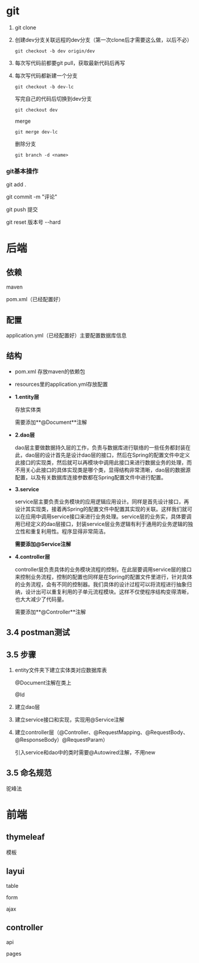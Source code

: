 # git

1. git clone

2. 创建dev分支关联远程的dev分支（第一次clone后才需要这么做，以后不必）

   ```shell
   git checkout -b dev origin/dev
   ```

3. 每次写代码前都要git pull，获取最新代码后再写

4. 每次写代码都新建一个分支

   ```shell
   git checkout -b dev-lc
   ```

   写完自己的代码后切换到dev分支

   ```shell
   git checkout dev  
   ```

   merge

   ```shell
   git merge dev-lc
   ```

   删除分支

   ```shell
   git branch -d <name>
   ```

### git基本操作

git add .

git commit  -m "评论"

git push 提交

git reset 版本号 --hard



# 后端

## 依赖

maven

pom.xml（已经配置好）

## 配置

application.yml（已经配置好）主要配置数据库信息

## 结构

- pom.xml 存放maven的依赖包

- resources里的application.yml存放配置

- **1.entity层** 

  存放实体类

  需要添加**@Document**注解

- **2.dao层**

  dao层主要做数据持久层的工作，负责与数据库进行联络的一些任务都封装在此，dao层的设计首先是设计dao层的接口，然后在Spring的配置文件中定义此接口的实现类，然后就可以再模块中调用此接口来进行数据业务的处理，而不用关心此接口的具体实现类是哪个类，显得结构非常清晰，dao层的数据源配置，以及有关数据库连接参数都在Spring配置文件中进行配置。

- **3.service**

  service层主要负责业务模块的应用逻辑应用设计。同样是首先设计接口，再设计其实现类，接着再Spring的配置文件中配置其实现的关联。这样我们就可以在应用中调用service接口来进行业务处理。service层的业务实，具体要调用已经定义的dao层接口，封装service层业务逻辑有利于通用的业务逻辑的独立性和重复利用性。程序显得非常简洁。

  **需要添加@Service注解**

- **4.controller层**

  controller层负责具体的业务模块流程的控制，在此层要调用service层的接口来控制业务流程，控制的配置也同样是在Spring的配置文件里进行，针对具体的业务流程，会有不同的控制器。我们具体的设计过程可以将流程进行抽象归纳，设计出可以重复利用的子单元流程模块。这样不仅使程序结构变得清晰，也大大减少了代码量。

  需要添加**@Controller**注解

## 3.4 postman测试

## 3.5 步骤

1. entity文件夹下建立实体类对应数据库表

   @Document注解在类上

   @Id 

2. 建立dao层

3. 建立service接口和实现，实现用@Service注解

4. 建立controller层（@Controller、@RequestMapping、@RequestBody、@ResponseBody）@RequestParam）

   引入service和dao中的类时需要@Autowired注解，不用new

## 3.5 命名规范 

驼峰法

# 前端

## thymeleaf

模板

## layui

table

form

ajax

## controller

api

pages

